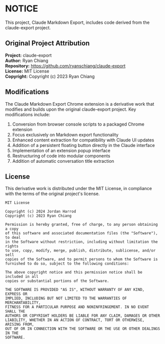 # NOTICE

This project, Claude Markdown Export, includes code derived from the claude-export project.

## Original Project Attribution

**Project:** claude-export  
**Author:** Ryan Chiang  
**Repository:** https://github.com/ryanschiang/claude-export  
**License:** MIT License  
**Copyright:** Copyright (c) 2023 Ryan Chiang  

## Modifications

The Claude Markdown Export Chrome extension is a derivative work that modifies and builds upon the original claude-export project. Key modifications include:

1. Conversion from browser console scripts to a packaged Chrome extension
2. Focus exclusively on Markdown export functionality
3. Enhanced content extraction for compatibility with Claude UI updates
4. Addition of a persistent floating button directly in the Claude interface
5. Implementation of an extension popup interface
6. Restructuring of code into modular components
7. Addition of automatic conversation title extraction

## License

This derivative work is distributed under the MIT License, in compliance with the terms of the original project's license.

```
MIT License

Copyright (c) 2024 Jordan Harrod
Copyright (c) 2023 Ryan Chiang

Permission is hereby granted, free of charge, to any person obtaining a copy
of this software and associated documentation files (the "Software"), to deal
in the Software without restriction, including without limitation the rights
to use, copy, modify, merge, publish, distribute, sublicense, and/or sell
copies of the Software, and to permit persons to whom the Software is
furnished to do so, subject to the following conditions:

The above copyright notice and this permission notice shall be included in all
copies or substantial portions of the Software.

THE SOFTWARE IS PROVIDED "AS IS", WITHOUT WARRANTY OF ANY KIND, EXPRESS OR
IMPLIED, INCLUDING BUT NOT LIMITED TO THE WARRANTIES OF MERCHANTABILITY,
FITNESS FOR A PARTICULAR PURPOSE AND NONINFRINGEMENT. IN NO EVENT SHALL THE
AUTHORS OR COPYRIGHT HOLDERS BE LIABLE FOR ANY CLAIM, DAMAGES OR OTHER
LIABILITY, WHETHER IN AN ACTION OF CONTRACT, TORT OR OTHERWISE, ARISING FROM,
OUT OF OR IN CONNECTION WITH THE SOFTWARE OR THE USE OR OTHER DEALINGS IN THE
SOFTWARE.
```